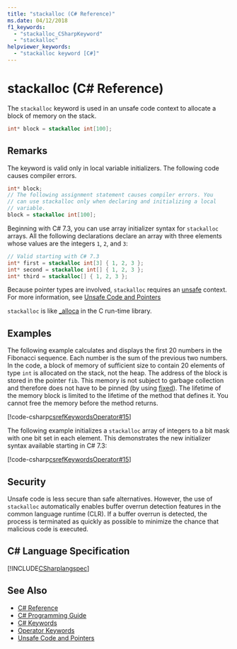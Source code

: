 ```yaml
---
title: "stackalloc (C# Reference)"
ms.date: 04/12/2018
f1_keywords: 
  - "stackalloc_CSharpKeyword"
  - "stackalloc"
helpviewer_keywords: 
  - "stackalloc keyword [C#]"
---
```

# stackalloc (C# Reference)
The `stackalloc` keyword is used in an unsafe code context to allocate a block of memory on the stack.

```csharp
int* block = stackalloc int[100];
```

## Remarks

The keyword is valid only in local variable initializers. The following code causes compiler errors.

```csharp
int* block;
// The following assignment statement causes compiler errors. You
// can use stackalloc only when declaring and initializing a local
// variable.
block = stackalloc int[100];
```

Beginning with C# 7.3, you can use array initializer syntax for `stackalloc` arrays. All the following declarations declare an array with three elements whose values are the integers `1`, `2`, and `3`:

```csharp
// Valid starting with C# 7.3
int* first = stackalloc int[3] { 1, 2, 3 };
int* second = stackalloc int[] { 1, 2, 3 };
int* third = stackalloc[] { 1, 2, 3 };
```

Because pointer types are involved, `stackalloc` requires an [unsafe](unsafe.md) context. For more information, see [Unsafe Code and Pointers](../../programming-guide/unsafe-code-pointers/index.md) 

`stackalloc` is like [_alloca](/cpp/c-runtime-library/reference/alloca) in the C run-time library.

## Examples

The following example calculates and displays the first 20 numbers in the Fibonacci sequence. Each number is the sum of the previous two numbers. In the code, a block of memory of sufficient size to contain 20 elements of type `int` is allocated on the stack, not the heap. The address of the block is stored in the pointer `fib`. This memory is not subject to garbage collection and therefore does not have to be pinned (by using [fixed](fixed-statement.md)). The lifetime of the memory block is limited to the lifetime of the method that defines it. You cannot free the memory before the method returns.

[!code-csharp[csrefKeywordsOperator#15](../../../../samples/snippets/csharp/keywords/StackAllocExamples.cs#1)]

The following example initializes a `stackalloc` array of integers to a bit mask with one bit set in each element. This demonstrates the new initializer syntax available starting in C# 7.3:

[!code-csharp[csrefKeywordsOperator#15](../../../../samples/snippets/csharp/keywords/StackAllocExamples.cs#2)]

## Security

Unsafe code is less secure than safe alternatives. However, the use of `stackalloc` automatically enables buffer overrun detection features in the common language runtime (CLR). If a buffer overrun is detected, the process is terminated as quickly as possible to minimize the chance that malicious code is executed.

## C# Language Specification
 [!INCLUDE[CSharplangspec](~/includes/csharplangspec-md.md)]

## See Also

- [C# Reference](../../../csharp/language-reference/index.md)  
- [C# Programming Guide](../../../csharp/programming-guide/index.md)  
- [C# Keywords](../../../csharp/language-reference/keywords/index.md)  
- [Operator Keywords](../../../csharp/language-reference/keywords/operator-keywords.md)  
- [Unsafe Code and Pointers](../../../csharp/programming-guide/unsafe-code-pointers/index.md)
